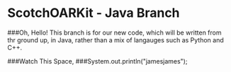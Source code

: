 # ScotchOARKit - Java Branch

###Oh, Hello! 
This branch is for our new code, which will be written from thr ground up, in Java, rather than a mix of langauges such as Python and C++.

###Watch This Space,
###System.out.println("jamesjames");


